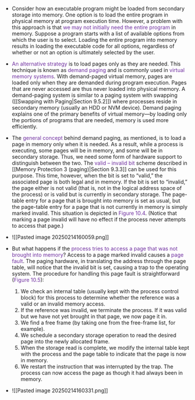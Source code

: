 
- Consider how an executable program might be loaded from secondary storage into memory. One option is to load the entire program in physical memory at program execution time. However, a problem with this approach is that <span style="color:rgb(112, 48, 160)">we may not initially need the entire program</span> in memory. Suppose a program starts with a list of available options from which the user is to select. Loading the entire program into memory results in loading the executable code for all options, regardless of whether or not an option is ultimately selected by the user.
- <span style="color:rgb(112, 48, 160)">An alternative strategy </span>is to load pages only as they are needed. This technique is known as <span style="color:rgb(112, 48, 160)">demand paging</span> and is commonly used in <span style="color:rgb(112, 48, 160)">virtual memory systems</span>. With demand-paged virtual memory, pages are loaded only when they are demanded during program execution. Pages that are never accessed are thus never loaded into physical memory. A demand-paging system is similar to a paging system with swapping ([[Swapping with Paging|Section 9.5.2]]) where processes reside in secondary memory (usually an HDD or NVM device). Demand paging explains one of the primary benefits of virtual memory—by loading only the portions of programs that are needed, memory is used more efficiently.

- The<span style="color:rgb(112, 48, 160)"> general concept</span> behind demand paging, as mentioned, is to load a page in memory only when it is needed. As a result, while a process is executing, some pages will be in memory, and some will be in secondary storage. Thus, we need some form of hardware support to distinguish between the two. The <span style="color:rgb(112, 48, 160)">v</span><span style="color:rgb(112, 48, 160)">alid – invalid bit</span> scheme described in [[Memory Protection 3 (paging)|Section 9.3.3]] can be used for this purpose. This time, however, when the bit is set to “valid,” the associated page is both legal and in memory. If the bit is set to “invalid,” the page either is not valid (that is, not in the logical address space of the process) or is valid but is currently in secondary storage. The page-table entry for a page that is brought into memory is set as usual, but the page-table entry for a page that is not currently in memory is simply marked invalid. This situation is depicted in <span style="color:rgb(112, 48, 160)">Figure 10.4</span>. (Notice that marking a page invalid will have no effect if the process never attempts to access that page.)
- ![[Pasted image 20250214160059.png]]
- But what happens if the <span style="color:rgb(112, 48, 160)">process tries to access a page that was not brought into memory</span>? Access to a page marked invalid causes a <span style="color:rgb(112, 48, 160)">page fault</span>. The paging hardware, in translating the address through the page table, will notice that the invalid bit is set, causing a trap to the operating system. The procedure for handling this page fault is straightforward (<span style="color:rgb(112, 48, 160)">Figure 10.5</span>):
	1. We check an internal table (usually kept with the process control block) for this process to determine whether the reference was a valid or an invalid memory access. 
	2. If the reference was invalid, we terminate the process. If it was valid but we have not yet brought in that page, we now page it in. 
	3. We find a free frame (by taking one from the free-frame list, for example).
	4. We schedule a secondary storage operation to read the desired page into the newly allocated frame.
	5. When the storage read is complete, we modify the internal table kept with the process and the page table to indicate that the page is now in memory.
	6. We restart the instruction that was interrupted by the trap. The process can now access the page as though it had always been in memory.
-  ![[Pasted image 20250214160331.png]]